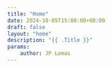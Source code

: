 ```yaml
---
title: "Home"
date: 2024-10-05T15:00:00+00:00
draft: false
layout: "home"
description: "{{ .Title }}"
params:
    author: JP Lomas
---
```

<!-- No Content -->
